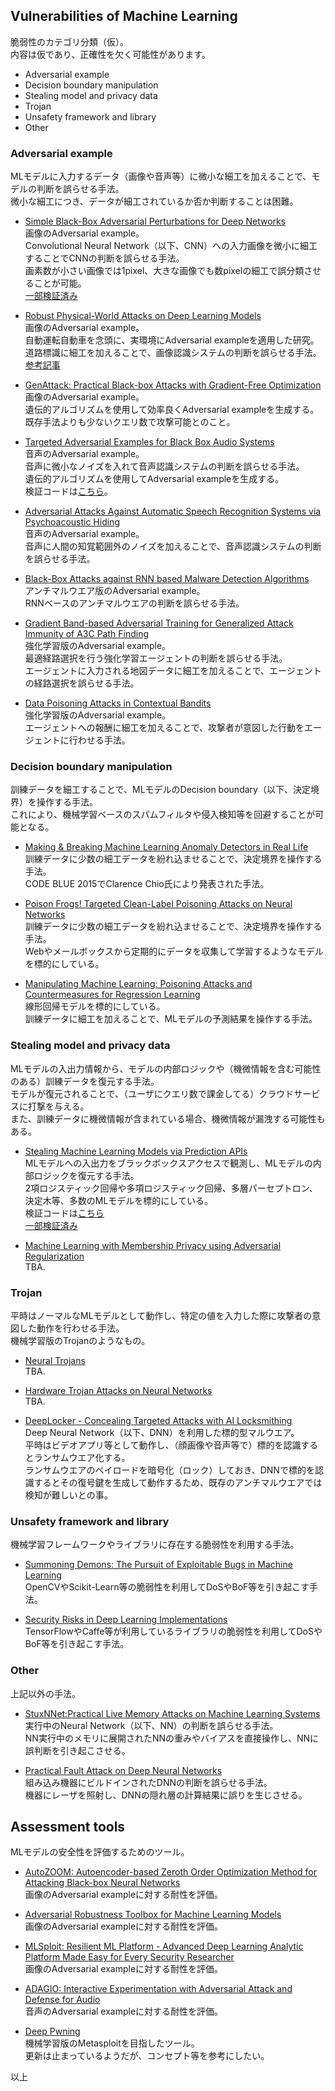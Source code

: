## Vulnerabilities of Machine Learning
脆弱性のカテゴリ分類（仮）。  
内容は仮であり、正確性を欠く可能性があります。  

 * Adversarial example  
 * Decision boundary manipulation  
 * Stealing model and privacy data  
 * Trojan  
 * Unsafety framework and library  
 * Other  

### Adversarial example
 MLモデルに入力するデータ（画像や音声等）に微小な細工を加えることで、モデルの判断を誤らせる手法。  
 微小な細工につき、データが細工されているか否か判断することは困難。  

 * [Simple Black-Box Adversarial Perturbations for Deep Networks](https://arxiv.org/abs/1612.06299)  
 画像のAdversarial example。  
 Convolutional Neural Network（以下、CNN）への入力画像を微小に細工することでCNNの判断を誤らせる手法。  
 画素数が小さい画像では1pixel、大きな画像でも数pixelの細工で誤分類させることが可能。  
 [一部検証済み](https://www.mbsd.jp/blog/20170516.html)  

 * [Robust Physical-World Attacks on Deep Learning Models](https://arxiv.org/abs/1707.08945)  
 画像のAdversarial example。  
 自動運転自動車を念頭に、実環境にAdversarial exampleを適用した研究。  
 道路標識に細工を加えることで、画像認識システムの判断を誤らせる手法。  
 [参考記事](https://gigazine.net/news/20170807-robust-physical-perturbations/)  

 * [GenAttack: Practical Black-box Attacks with Gradient-Free Optimization](https://arxiv.org/abs/1805.11090)  
 画像のAdversarial example。  
 遺伝的アルゴリズムを使用して効率良くAdversarial exampleを生成する。  
 既存手法よりも少ないクエリ数で攻撃可能とのこと。  

 * [Targeted Adversarial Examples for Black Box Audio Systems](https://arxiv.org/abs/1805.07820)  
 音声のAdversarial example。  
 音声に微小なノイズを入れて音声認識システムの判断を誤らせる手法。  
 遺伝的アルゴリズムを使用してAdversarial exampleを生成する。  
 検証コードは[こちら](https://github.com/rtaori/Black-Box-Audio)。  

 * [Adversarial Attacks Against Automatic Speech Recognition Systems via Psychoacoustic Hiding](https://arxiv.org/abs/1808.05665)  
 音声のAdversarial example。  
 音声に人間の知覚範囲外のノイズを加えることで、音声認識システムの判断を誤らせる手法。  

 * [Black-Box Attacks against RNN based Malware Detection Algorithms](https://arxiv.org/abs/1705.08131v1)  
 アンチマルウエア版のAdversarial example。  
 RNNベースのアンチマルウエアの判断を誤らせる手法。  

 * [Gradient Band-based Adversarial Training for Generalized Attack Immunity of A3C Path Finding](https://arxiv.org/abs/1807.06752)  
 強化学習版のAdversarial example。  
 最適経路選択を行う強化学習エージェントの判断を誤らせる手法。  
 エージェントに入力される地図データに細工を加えることで、エージェントの経路選択を誤らせる手法。  

 * [Data Poisoning Attacks in Contextual Bandits](https://arxiv.org/abs/1808.05760)  
 強化学習版のAdversarial example。  
 エージェントへの報酬に細工を加えることで、攻撃者が意図した行動をエージェントに行わせる手法。  

### Decision boundary manipulation  
 訓練データを細工することで、MLモデルのDecision boundary（以下、決定境界）を操作する手法。  
 これにより、機械学習ベースのスパムフィルタや侵入検知等を回避することが可能となる。  

 * [Making & Breaking Machine Learning Anomaly Detectors in Real Life](https://www.slideshare.net/codeblue_jp/making-breaking-machine-learning-anomaly-detectors-in-real-life-by-clarence-chio-code-blue-2015)  
 訓練データに少数の細工データを紛れ込ませることで、決定境界を操作する手法。  
 CODE BLUE 2015でClarence Chio氏により発表された手法。  
 
 * [Poison Frogs! Targeted Clean-Label Poisoning Attacks on Neural Networks](https://arxiv.org/abs/1804.00792)  
 訓練データに少数の細工データを紛れ込ませることで、決定境界を操作する手法。  
 Webやメールボックスから定期的にデータを収集して学習するようなモデルを標的にしている。  

 * [Manipulating Machine Learning: Poisoning Attacks and Countermeasures for Regression Learning](https://arxiv.org/abs/1804.00308)  
 線形回帰モデルを標的にしている。  
 訓練データに細工を加えることで、MLモデルの予測結果を操作する手法。  

### Stealing model and privacy data
 MLモデルの入出力情報から、モデルの内部ロジックや（機微情報を含む可能性のある）訓練データを復元する手法。  
 モデルが復元されることで、（ユーザにクエリ数で課金してる）クラウドサービスに打撃を与える。  
 また、訓練データに機微情報が含まれている場合、機微情報が漏洩する可能性もある。  

 * [Stealing Machine Learning Models via Prediction APIs](https://arxiv.org/abs/1609.02943)  
 MLモデルへの入出力をブラックボックスアクセスで観測し、MLモデルの内部ロジックを復元する手法。  
 2項ロジスティック回帰や多項ロジスティック回帰、多層パーセプトロン、決定木等、多数のMLモデルを標的にしている。  
 検証コードは[こちら](https://github.com/ftramer/Steal-ML)  
 [一部検証済み](https://www.mbsd.jp/blog/20170117.html)  

 * [Machine Learning with Membership Privacy using Adversarial Regularization](https://arxiv.org/abs/1807.05852)  
 TBA.  

### Trojan
 平時はノーマルなMLモデルとして動作し、特定の値を入力した際に攻撃者の意図した動作を行わせる手法。  
 機械学習版のTrojanのようなもの。  

 * [Neural Trojans](https://arxiv.org/abs/1710.00942v1)  
 TBA.  

 * [Hardware Trojan Attacks on Neural Networks](https://arxiv.org/abs/1806.05768)  
 TBA.  

 * [DeepLocker - Concealing Targeted Attacks with AI Locksmithing](https://www.blackhat.com/us-18/briefings/schedule/index.html#deeplocker---concealing-targeted-attacks-with-ai-locksmithing-11549)  
 Deep Neural Network（以下、DNN）を利用した標的型マルウエア。  
 平時はビデオアプリ等として動作し、（顔画像や音声等で）標的を認識するとランサムウエア化する。  
 ランサムウエアのペイロードを暗号化（ロック）しておき、DNNで標的を認識するとその復号鍵を生成して動作するため、既存のアンチマルウエアでは検知が難しいとの事。  

### Unsafety framework and library
 機械学習フレームワークやライブラリに存在する脆弱性を利用する手法。  

 * [Summoning Demons: The Pursuit of Exploitable Bugs in Machine Learning](https://arxiv.org/abs/1701.04739)  
 OpenCVやScikit-Learn等の脆弱性を利用してDoSやBoF等を引き起こす手法。  

 * [Security Risks in Deep Learning Implementations](https://arxiv.org/abs/1711.11008)  
 TensorFlowやCaffe等が利用しているライブラリの脆弱性を利用してDoSやBoF等を引き起こす手法。  

### Other
 上記以外の手法。  

 * [StuxNNet:Practical Live Memory Attacks on Machine Learning Systems](https://aivillage.org/material/cn18-norwitz/slides.pdf)  
 実行中のNeural Network（以下、NN）の判断を誤らせる手法。  
 NN実行中のメモリに展開されたNNの重みやバイアスを直接操作し、NNに誤判断を引き起こさせる。  

 * [Practical Fault Attack on Deep Neural Networks](https://arxiv.org/abs/1806.05859)  
 組み込み機器にビルドインされたDNNの判断を誤らせる手法。  
 機器にレーザを照射し、DNNの隠れ層の計算結果に誤りを生じさせる。  

## Assessment tools
 MLモデルの安全性を評価するためのツール。  

 * [AutoZOOM: Autoencoder-based Zeroth Order Optimization Method for Attacking Black-box Neural Networks](https://arxiv.org/abs/1805.11770)  
 画像のAdversarial exampleに対する耐性を評価。  

 * [Adversarial Robustness Toolbox for Machine Learning Models](https://www.blackhat.com/us-18/arsenal/schedule/index.html#adversarial-robustness-toolbox-for-machine-learning-models---arsenal-theater-demo-12026)  
 画像のAdversarial exampleに対する耐性を評価。  

 * [MLSploit: Resilient ML Platform - Advanced Deep Learning Analytic Platform Made Easy for Every Security Researcher](https://www.blackhat.com/us-18/arsenal/schedule/index.html#mlsploit-resilient-ml-platform---advanced-deep-learning-analytic-platform-made-easy-for-every-security-researcher-11798)  
 画像のAdversarial exampleに対する耐性を評価。  

 * [ADAGIO: Interactive Experimentation with Adversarial Attack and Defense for Audio](https://arxiv.org/abs/1805.11852)  
 音声のAdversarial exampleに対する耐性を評価。  

 * [Deep Pwning](https://github.com/cchio/deep-pwning)  
 機械学習版のMetasploitを目指したツール。  
 更新は止まっているようだが、コンセプト等を参考にしたい。  

以上
